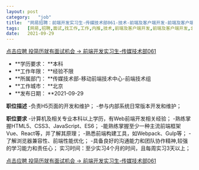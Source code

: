 ```yaml
---
layout:	post
category:	"job"
title:	"网易招聘：前端开发实习生-传媒技术部061-技术-前端及客户端开发-前端及客户端开发-北京本科经验不限"
tags:	[网易,招聘,面试,找工作,工作,内推,技术,前端及客户端开发,前端及客户端开发,北京,本科,经验不限]
date:	2021-09-29
---
```


[点击应聘 投简历就有面试机会 -> 前端开发实习生-传媒技术部061](http://mobile.bole.netease.com/bole/boleDetail?id=30238&employeeId=346f03c3cda5f04c&key=all)



- **学历要求： **本科
- **工作年限： **经验不限
- **所属部门： **传媒技术部-移动前端技术中心-前端技术组
- **工作城市： **北京
- **发布日期： **2021-09-29



**职位描述**
-负责H5页面的开发和维护；
-参与内部系统日常版本开发和维护；




**职位要求**
-计算机及相关专业本科以上学历，有Web前端开发相关经验；
-熟练掌握HTML5、CSS3、JavaScript、ES6；
-能熟练掌握至少一种主流前端框架Vue、React等，并了解其原理；
-熟悉前端构建工具，如Webpack、Gulp等；
-了解浏览器兼容性、前端性能优化；
-具备良好的沟通能力和团队协作精神,较强的学习能力和责任心；
实习时间：至少实习4个月的时间，且每周实习3天以上；



[点击应聘 投简历就有面试机会 -> 前端开发实习生-传媒技术部061](http://mobile.bole.netease.com/bole/boleDetail?id=30238&employeeId=346f03c3cda5f04c&key=all)